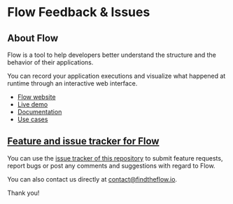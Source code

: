 # Flow Feedback & Issues
## About Flow
Flow is a tool to help developers better understand the structure and the behavior of their applications. 

You can record your application executions and visualize what happened at runtime through an interactive web interface.

- [Flow website](http://findtheflow.io)
- [Live demo](http://app.findtheflow.io/?demo=true)
- [Documentation](http://findtheflow.io/docs/doc_intellij.html)
- [Use cases](http://findtheflow.io/docs/usecases.html)

## [Feature and issue tracker for Flow](https://github.com/findtheflow/Feedback/issues)
You can use the [issue tracker of this repository](https://github.com/findtheflow/Feedback/issues) to submit feature requests, report bugs or post any comments and suggestions with regard to Flow. 

You can also contact us directly at contact@findtheflow.io.

Thank you!
